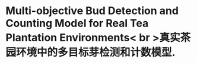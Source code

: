 # Multi-objective Bud Detection and Counting Model for Real Tea Plantation Environments< br >真实茶园环境中的多目标芽检测和计数模型.
